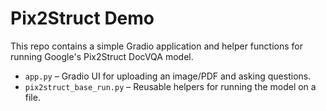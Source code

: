 # Pix2Struct Demo

This repo contains a simple Gradio application and helper functions for running Google's Pix2Struct DocVQA model.

- `app.py` – Gradio UI for uploading an image/PDF and asking questions.
- `pix2struct_base_run.py` – Reusable helpers for running the model on a file.
